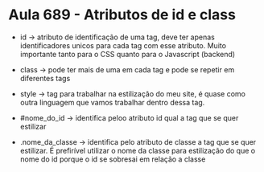# Aula 689 - Atributos de id e class
- id -> atributo de identificação de uma tag, deve ter apenas identificadores unicos para cada tag com esse atributo. Muito importante tanto para o CSS quanto para o Javascript (backend)

- class -> pode ter mais de uma em cada tag e pode se repetir em diferentes tags

- style -> tag para trabalhar na estilização do meu site, é quase como outra linguagem que vamos trabalhar dentro dessa tag.

- #nome_do_id -> identifica peloo atributo id qual a tag que se quer estilizar

- .nome_da_classe -> identifica pelo atributo de classe a tag que se quer estilizar. É prefirível utilizar o nome da classe para estilização do que o nome do id porque o id se sobresai em relação a classe